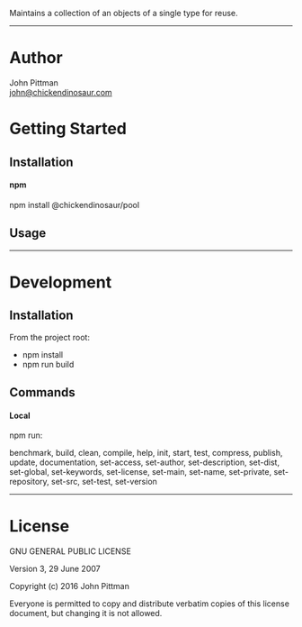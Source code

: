 Maintains a collection of an objects of a single type for reuse. 

---  

# Author  

John Pittman  
john@chickendinosaur.com  

# Getting Started  

## Installation

#### npm  

npm install @chickendinosaur/pool  

## Usage
---  

# Development  

## Installation  

From the project root:

* npm install
* npm run build

## Commands  

#### Local

npm run:

benchmark, build, clean, compile, help, init, start, test, compress, publish, update, documentation, set-access, set-author, set-description, set-dist, set-global, set-keywords, set-license, set-main, set-name, set-private, set-repository, set-src, set-test, set-version

---  

# License  

GNU GENERAL PUBLIC LICENSE

Version 3, 29 June 2007

Copyright (c) 2016 John Pittman

Everyone is permitted to copy and distribute verbatim copies of this license document, but changing it is not allowed.